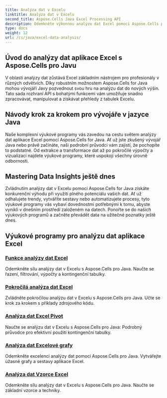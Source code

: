 ```yaml
---
title: Analýza dat v Excelu
linktitle: Analýza dat v Excelu
second_title: Aspose.Cells Java Excel Processing API
description: Odemkněte výkonnou analýzu dat Excel pomocí Aspose.Cells pro Java. Prozkoumejte podrobné návody pro vývojáře v jazyce Java. Přehled hlavních dat dnes.
type: docs
weight: 12
url: /cs/java/excel-data-analysis/
---
```


## Úvod do analýzy dat aplikace Excel s Aspose.Cells pro Javu

V oblasti analýzy dat zůstává Excel základním nástrojem pro profesionály v různých odvětvích. Díky robustním možnostem Aspose.Cells for Java mohou vývojáři Javy pozvednout svou hru na analýzu dat do nových výšin. Tato sada rozhraní API s bohatými funkcemi vám umožňuje snadno zpracovávat, manipulovat a získávat přehledy z tabulek Excelu.

## Návody krok za krokem pro vývojáře v jazyce Java

Naše komplexní výukové programy vás zavedou na cestu světem analýzy dat aplikace Excel pomocí Aspose.Cells for Java. Ať už jste zkušený vývojář Java nebo právě začínáte, naši podrobní průvodci vám zajistí, že pochopíte to podstatné. Od extrakce a transformace dat až po pokročilé výpočty a vizualizaci najdete výukové programy, které uspokojí všechny úrovně odbornosti.

## Mastering Data Insights ještě dnes

Zvládnutím analýzy dat v Excelu pomocí Aspose.Cells for Java získáte konkurenční výhodu při využití plného potenciálu vašich dat. Ať už odhalujete trendy, vytváříte sestavy nebo automatizujete procesy, tyto výukové programy vás vybaví dovednostmi potřebnými k tomu, abyste vynikli v dnešním prostředí založeném na datech. Ponořte se do našich výukových programů a začněte převádět data na užitečné poznatky ještě dnes.

## Výukové programy pro analýzu dat aplikace Excel
### [Funkce analýzy dat Excel](./data-analysis-functions-excel/)
Odemkněte sílu analýzy dat v Excelu s Aspose.Cells pro Java. Naučte se řazení, filtrování, výpočty a kontingenční tabulky.
### [Pokročilá analýza dat Excel](./advanced-data-analysis-excel/)
Zvládněte pokročilou analýzu dat v Excelu s Aspose.Cells pro Java. Učte se krok za krokem s příklady zdrojového kódu.
### [Analýza dat Excel Pivot](./data-analysis-excel-pivot/)
Naučte se analýzu dat v Excelu s Aspose.Cells pro Java: Podrobný průvodce pro efektivní použití kontingenční tabulky.
### [Analýza dat Excelové grafy](./data-analysis-excel-charts/)
Odemkněte excelenci analýzy dat pomocí Aspose.Cells pro Java. Vytvářejte úžasné grafy a sestavy aplikace Excel.
### [Analýza dat Vzorce Excel](./data-analysis-excel-formulas/)
Odemkněte sílu analýzy dat v Excelu s Aspose.Cells pro Java. Naučte se základní vzorce a techniky.